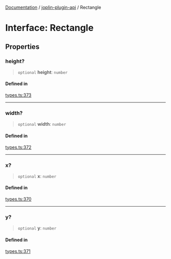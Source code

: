 [Documentation](../../packages.md) / [joplin-plugin-api](../index.md) / Rectangle

# Interface: Rectangle

## Properties

### height?

> `optional` **height**: `number`

#### Defined in

[types.ts:373](https://github.com/rxliuli/joplin-utils/blob/a3a4c55f9104da0aa8b36da1259d082b810b3d68/packages/joplin-plugin-api/src/types.ts#L373)

---

### width?

> `optional` **width**: `number`

#### Defined in

[types.ts:372](https://github.com/rxliuli/joplin-utils/blob/a3a4c55f9104da0aa8b36da1259d082b810b3d68/packages/joplin-plugin-api/src/types.ts#L372)

---

### x?

> `optional` **x**: `number`

#### Defined in

[types.ts:370](https://github.com/rxliuli/joplin-utils/blob/a3a4c55f9104da0aa8b36da1259d082b810b3d68/packages/joplin-plugin-api/src/types.ts#L370)

---

### y?

> `optional` **y**: `number`

#### Defined in

[types.ts:371](https://github.com/rxliuli/joplin-utils/blob/a3a4c55f9104da0aa8b36da1259d082b810b3d68/packages/joplin-plugin-api/src/types.ts#L371)
